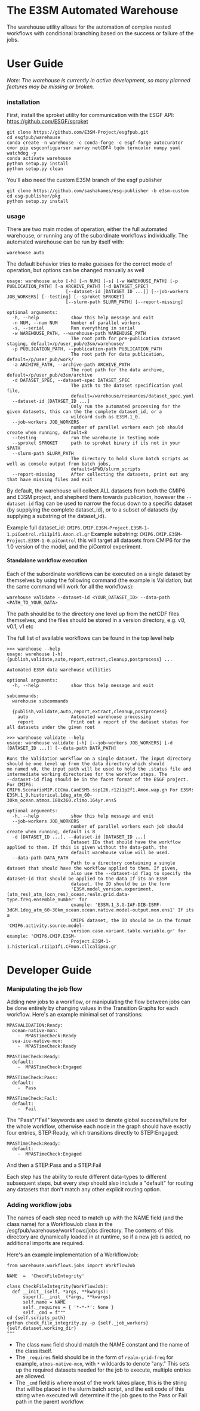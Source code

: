 
# The E3SM Automated Warehouse

  

The warehouse utility allows for the automation of complex nested workflows with conditional branching based on the success or failure of the jobs.

  
  
  # User Guide

*Note: The warehouse is currently in active development, so many planned features may be missing or broken.*

### installation

First, install the sproket utility for communication with the ESGF API: https://github.com/ESGF/sproket

```
git clone https://github.com/E3SM-Project/esgfpub.git
cd esgfpub/warehouse
conda create -n warehouse -c conda-forge -c esgf-forge autocurator cmor pip esgconfigparser xarray netCDF4 tqdm termcolor numpy yaml watchdog -y
conda activate warehouse
python setup.py install
python setup.py clean
```

You'll also need the custom E3SM branch of the esgf publisher
```
git clone https://github.com/sashakames/esg-publisher -b e3sm-custom
cd esg-publisher/pkg
python setup.py install
```

### usage

There are two main modes of operation, either the full automated warehouse, or running any of the subordinate workflows individually. The automated warehouse can be run by itself with:
```
warehouse auto
```

The default behavior tries to make guesses for the correct mode of operation, but options can be changed manually as well
```
usage: warehouse auto [-h] [-n NUM] [-s] [-w WAREHOUSE_PATH] [-p PUBLICATION_PATH] [-a ARCHIVE_PATH] [-d DATASET_SPEC]
                      [--dataset-id [DATASET_ID ...]] [--job-workers JOB_WORKERS] [--testing] [--sproket SPROKET]
                      [--slurm-path SLURM_PATH] [--report-missing]

optional arguments:
  -h, --help            show this help message and exit
  -n NUM, --num NUM     Number of parallel workers
  -s, --serial          Run everything in serial
  -w WAREHOUSE_PATH, --warehouse-path WAREHOUSE_PATH
                        The root path for pre-publication dataset staging, default=/p/user_pub/e3sm/warehouse/
  -p PUBLICATION_PATH, --publication-path PUBLICATION_PATH
                        The root path for data publication, default=/p/user_pub/work/
  -a ARCHIVE_PATH, --archive-path ARCHIVE_PATH
                        The root path for the data archive, default=/p/user_pub/e3sm/archive
  -d DATASET_SPEC, --dataset-spec DATASET_SPEC
                        The path to the dataset specification yaml file,
                        default=/warehouse/resources/dataset_spec.yaml
  --dataset-id [DATASET_ID ...]
                        Only run the automated processing for the given datasets, this can the the complete dataset_id, or a
                        wildcard such as E3SM.1_0.
  --job-workers JOB_WORKERS
                        number of parallel workers each job should create when running, default=8
  --testing             run the warehouse in testing mode
  --sproket SPROKET     path to sproket binary if its not in your $PATH
  --slurm-path SLURM_PATH
                        The directory to hold slurm batch scripts as well as console output from batch jobs,
                        default=$PWD/slurm_scripts
  --report-missing      After collecting the datasets, print out any that have missing files and exit
```

By default, the warehouse will collect ALL datasets from both the CMIP6 and E3SM project, and shepherd them towards publication, however the `--dataset-id` flag can be used to narrow the focus down to a specific dataset (by supplying the complete dataset_id), or to a subset of datasets (by supplying a substring of the dataset_id). 

Example full dataset_id: `CMIP6.CMIP.E3SM-Project.E3SM-1-1.piControl.r1i1p1f1.Amon.cl.gr`
Example substring: `CMIP6.CMIP.E3SM-Project.E3SM-1-0.piControl` this will target all datasets from CMIP6 for the 1.0 version of the model, and the piControl experiment.

#### Standalone workflow execution
Each of the subordinate workflows can be executed on a single dataset by themselves by using the following command (the example is Validation, but the same command will work for all the workflows):

```
warehouse validate --dataset-id <YOUR_DATASET_ID> --data-path <PATH_TO_YOUR_DATA>
```
The path should be to the directory one level up from the netCDF files themselves, and the files should be stored in a version directory, e.g. v0, v0.1, v1 etc

The full list of available workflows can be found in the top level help
```
>>> warehouse --help
usage: warehouse [-h] {publish,validate,auto,report,extract,cleanup,postprocess} ...

Automated E3SM data warehouse utilities

optional arguments:
  -h, --help            show this help message and exit

subcommands:
  warehouse subcommands

  {publish,validate,auto,report,extract,cleanup,postprocess}
    auto                Automated warehouse processing
    report              Print out a report of the dataset status for all datasets under the given root
```


```
>>> warehouse validate --help
usage: warehouse validate [-h] [--job-workers JOB_WORKERS] [-d [DATASET_ID ...]] [--data-path DATA_PATH]

Runs the Validation workflow on a single dataset. The input directory should be one level up from the data directory which should
me named v0, the input path will be used to hold the .status file and intermediate working directories for the workflow steps. The
--dataset-id flag should be in the facet format of the ESGF project. For CMIP6:
CMIP6.ScenarioMIP.CCCma.CanESM5.ssp126.r12i1p2f1.Amon.wap.gn For E3SM:
E3SM.1_0.historical.1deg_atm_60-30km_ocean.atmos.180x360.climo.164yr.ens5

optional arguments:
  -h, --help            show this help message and exit
  --job-workers JOB_WORKERS
                        number of parallel workers each job should create when running, default is 8
  -d [DATASET_ID ...], --dataset-id [DATASET_ID ...]
                        Dataset IDs that should have the workflow applied to them. If this is given without the data-path, the
                        default warehouse value will be used.
  --data-path DATA_PATH
                        Path to a directory containing a single dataset that should have the workflow applied to them. If given,
                        also use the --dataset-id flag to specify the dataset-id that should be applied to the data If its an E3SM
                        dataset, the ID should be in the form
                        'E3SM.model_version.experiment.(atm_res)_atm_(ocn_res)_ocean.realm.grid.data-type.freq.ensemble_number' for
                        example: 'E3SM.1_3.G-IAF-DIB-ISMF-3dGM.1deg_atm_60-30km_ocean.ocean.native.model-output.mon.ens1' If its a
                        CMIP6 dataset, the ID should be in the format 'CMIP6.activity.source.model-
                        version.case.variant.table.variable.gr' for example: 'CMIP6.CMIP.E3SM-
                        Project.E3SM-1-1.historical.r1i1p1f1.CFmon.cllcalipso.gr
```
  

# Developer Guide

### Manipulating the job flow
Adding new jobs to a workflow, or manipulating the flow between jobs can be done entirely by changing values in the Transition Graphs for each workflow. Here's an example minimal set of transitions:

```
MPASVALIDATION:Ready:
  ocean-native-mon:
    -  MPASTimeCheck:Ready
  sea-ice-native-mon:
    -  MPASTimeCheck:Ready
  
MPASTimeCheck:Ready:
  default:
    -  MPASTimeCheck:Engaged

MPASTimeCheck:Pass:
  default:
    -  Pass

MPASTimeCheck:Fail:
  default:
    -  Fail
```
The "Pass"/"Fail" keywords are used to denote global success/failure for the whole workflow, otherwise each node in the graph should have exactly four entries, STEP:Ready, which transitions directly to STEP:Engaged:
```
MPASTimeCheck:Ready:
  default:
    -  MPASTimeCheck:Engaged
```

And then a STEP:Pass and a STEP:Fail

Each step has the ability to route different data-types to different subsequent steps, but every step should also include a "default" for routing any datasets that don't match any other explicit routing option.

### Adding workflow jobs
The names of each step need to match up with the NAME field (and the class name) for a WorkflowJob class in the /esgfpub/warehouse/workflows/jobs directory. The contents of this directory are dynamically loaded in at runtime, so if a new job is added, no additional imports are required.

Here's an example implementation of a WorkflowJob:
```
from warehouse.workflows.jobs import WorkflowJob

NAME  =  'CheckFileIntegrity'

class CheckFileIntegrity(WorkflowJob):
  def __init__(self, *args, **kwargs):
      super().__init__(*args, **kwargs)
      self.name = NAME
      self._requires = { '*-*-*': None }
      self._cmd = f"""
cd {self.scripts_path}
python check_file_integrity.py -p {self._job_workers}  {self.dataset.working_dir}
"""
```

* The class `name` field should match the NAME constant and the name of the class itself. 
* The `_requires` field should be in the form of `realm-grid-freq` for example, `atmos-native-mon`, with `*` wildcards to denote "any." This sets up the required datasets needed for the job to execute, multiple entries are allowed.
* The `_cmd` field is where most of the work takes place, this is the string that will be placed in the slurm batch script, and the exit code of this string when executed will determine if the job goes to the Pass or Fail path in the parent workflow.
